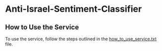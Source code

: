# Anti-Israel-Sentiment-Classifier

## How to Use the Service

To use the service, follow the steps outlined in the [how_to_use_service.txt](how_to_use_service.txt) file.
